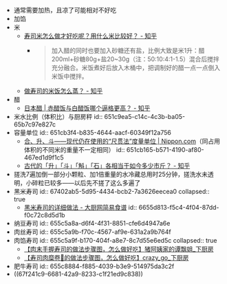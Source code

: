 - 通常需要加热，且凉了可能相对不好吃
- 加馅
- 米
	- [寿司米怎么做才好吃呢？用什么米比较好？ - 知乎](https://www.zhihu.com/question/27696542)
		- >加入醋的同时也要加入砂糖还有盐，比例大致是米1升：醋200ml+砂糖80g+盐20~30g（注：50:10:4:1-1.5）混合后搅拌充分融合。米饭煮好后放入木桶中，把调制好的醋一点一点倒入米饭中搅拌。
	- [做寿司的米饭怎么蒸？ - 知乎](https://www.zhihu.com/question/315976750)
- 醋
	- [日本醋 | 赤醋饭与白醋饭哪个逼格更高？ - 知乎](https://zhuanlan.zhihu.com/p/64649984)
- 米水比例（体积比）与厨房秤
  id:: 651c9ea5-c14c-4c3b-ba05-65b7c97e827c
- 容量单位
  id:: 651cb3f4-b835-4644-aacf-60349f12a756
	- [合、升、斗——现代仍在使用的“尺贯法”度量单位 | Nippon.com](https://www.nippon.com/cn/japan-data/h01488/)（同占用体积的不同米的重量不一定相同）
	  id:: 651cb165-b571-4190-af80-467ed1d9f1c5
	- [古代的「升」「斗」「斛」「石」各相当于如今多少市斤？ - 知乎](https://www.zhihu.com/question/292124576)
- 搓洗7遍加倒一部分小颗粒、加1倍重量的水冷藏总用时25分钟，搓洗水未透明，小碎粒已较多——以后先不搓了这么多遍了
- 黑米寿司
  id:: 67402ab5-5d95-4434-bcb2-7a3626eecea0
  collapsed:: true
	- [黑米寿司的详细做法 - 大厨网简易食谱](https://www.dachu.co/zh-cn/recipe/139230)
	  id:: 6655d813-f5c4-4f04-87dd-f0c72c8d5d1b
- 纳豆寿司
  id:: 655c5a8a-d6f4-4f31-8851-cfe6d4947a6e
- 肉丝寿司
  id:: 655c5a9b-f70c-4567-af9e-631a2a9b764f
- 肉馅寿司
  id:: 655c5a9f-b170-404f-a8e7-8c7d55e6ed5c
  collapsed:: true
	- [【肉末手握寿司的做法步骤图，怎么做好吃】猪阿姨家的谭飘姐_下厨房](https://www.xiachufang.com/recipe/106823295/)
	- [【寿司肉糜卷🍙的做法步骤图，怎么做好吃】crazy_go_下厨房](https://www.xiachufang.com/recipe/102286327/)
- 肥牛寿司
  id:: 655c8884-f885-4039-b3e9-514975da3c2f
- ((67f241c9-6681-42a9-8233-c1f21ed9c838))